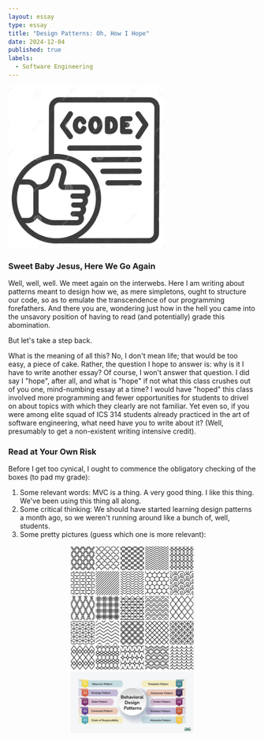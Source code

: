 ```yaml
---
layout: essay
type: essay
title: "Design Patterns: Oh, How I Hope"
date: 2024-12-04
published: true
labels:
  - Software Engineering
---
```

<img src="../img/code_check.png">

### Sweet Baby Jesus, Here We Go Again
Well, well, well. We meet again on the interwebs. Here I am writing about patterns meant to design how we, as mere simpletons, ought to structure our code, so as to emulate the transcendence of our programming forefathers. And there you are, wondering just how in the hell you came into the unsavory position of having to read (and potentially) grade this abomination.

But let's take a step back.

What is the meaning of all this? No, I don't mean life; that would be too easy, a piece of cake. Rather, the question I hope to answer is: why is it I have to write another essay? Of course, I won't answer that question. I did say I "hope", after all, and what is "hope" if not what this class crushes out of you one, mind-numbing essay at a time? I would have "hoped" this class involved more programming and fewer opportunities for students to drivel on about topics with which they clearly are not familiar. Yet even so, if you were among elite squad of ICS 314 students already practiced in the art of software engineering, what need have you to write about it? (Well, presumably to get a non-existent writing intensive credit).

### Read at Your Own Risk
Before I get too cynical, I ought to commence the obligatory checking of the boxes (to pad my grade):
1. Some relevant words: MVC is a thing. A very good thing. I like this thing. We've been using this thing all along.
2. Some critical thinking: We should have started learning design patterns a month ago, so we weren't running around like a bunch of, well, students.
3. Some pretty pictures (guess which one is more relevant):
<div style="text-align: center;">
  <img src="../img/design_patterns.png" width="50%">
  <img src="../img/design_patterns_2.png" width="50%">
<div>